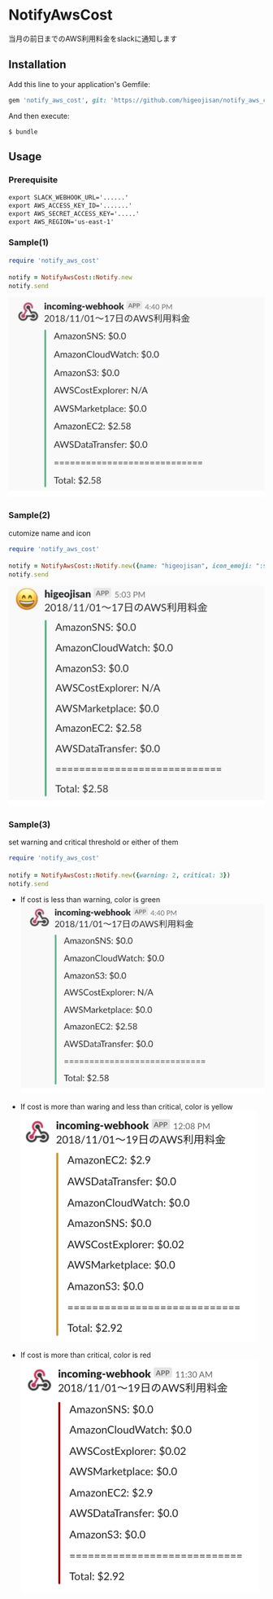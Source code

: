 # NotifyAwsCost
当月の前日までのAWS利用料金をslackに通知します

## Installation

Add this line to your application's Gemfile:

```ruby
gem 'notify_aws_cost', git: 'https://github.com/higeojisan/notify_aws_cost.git'
```

And then execute:

    $ bundle

## Usage

### Prerequisite
```
export SLACK_WEBHOOK_URL='......'
export AWS_ACCESS_KEY_ID='.......'
export AWS_SECRET_ACCESS_KEY='.....'
export AWS_REGION='us-east-1'
```

### Sample(1)
```ruby
require 'notify_aws_cost'

notify = NotifyAwsCost::Notify.new
notify.send
```

![Sample(1)](https://github.com/higeojisan/notify_aws_cost/blob/master/sample_images/sample_1.png)

### Sample(2)
cutomize name and icon
```ruby
require 'notify_aws_cost'

notify = NotifyAwsCost::Notify.new({name: "higeojisan", icon_emoji: ":smile:"})
notify.send
```
![Sample(2)](https://github.com/higeojisan/notify_aws_cost/blob/master/sample_images/sample_2.png)

### Sample(3)
set warning and critical threshold or either of them
```ruby
require 'notify_aws_cost'

notify = NotifyAwsCost::Notify.new({warning: 2, critical: 3})
notify.send
```

* If cost is less than warning, color is green
![Sample(3-1)](https://github.com/higeojisan/notify_aws_cost/blob/master/sample_images/sample_1.png)

* If cost is more than waring and less than critical, color is yellow
![Sample(3-2)](https://github.com/higeojisan/notify_aws_cost/blob/master/sample_images/sample_3-2.png)

* If cost is more than critical, color is red
![Sample(3-3)](https://github.com/higeojisan/notify_aws_cost/blob/master/sample_images/sample_3-3.png)
